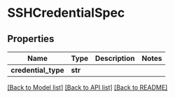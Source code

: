 # SSHCredentialSpec

## Properties
Name | Type | Description | Notes
------------ | ------------- | ------------- | -------------
**credential_type** | **str** |  | 

[[Back to Model list]](../README.md#documentation-for-models) [[Back to API list]](../README.md#documentation-for-api-endpoints) [[Back to README]](../README.md)

